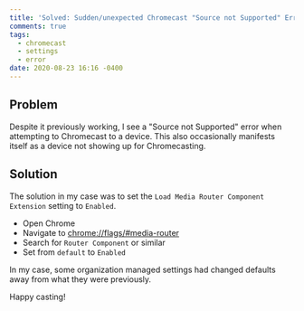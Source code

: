 ```yaml
---
title: 'Solved: Sudden/unexpected Chromecast "Source not Supported" Error'
comments: true
tags:
  - chromecast
  - settings
  - error
date: 2020-08-23 16:16 -0400
---
```

## Problem

Despite it previously working, I see a "Source not Supported" error when attempting to Chromecast to a device. This also occasionally manifests itself as a device not showing up for Chromecasting.

## Solution

The solution in my case was to set the `Load Media Router Component Extension` setting to `Enabled`. 

* Open Chrome
* Navigate to <chrome://flags/#media-router>
* Search for `Router Component` or similar
* Set from `default` to `Enabled`

In my case, some organization managed settings had changed defaults away from what they were previously.

Happy casting!
